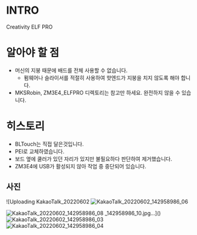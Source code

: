 # INTRO
Creativity ELF PRO

# 알아야 할 점
- 머신의 지붕 때문에 배드를 전체 사용할 수 없습니다.
  - 펌웨어나 슬라이서를 적절히 사용하여 핫엔드가 지붕을 치지 않도록 해야 합니다.
- MKSRobin, ZM3E4_ELFPRO 디렉토리는 참고만 하세요. 완전하지 않을 수 있습니다.

# 히스토리
- BLTouch는 직접 달은것입니다.
- PEI로 교체하였습니다.
- 보드 옆에 쿨러가 있던 자리가 있지만 불필요하다 판단하여 제거했습니다.
- ZM3E4에 USB가 활성되지 않아 작업 중 중단되어 있습니다.

## 사진
![Uploading KakaoTalk_20220602
![KakaoTalk_20220602_142958986_06](https://user-images.githubusercontent.com/1593115/171559696-34bc3407-4259-4188-9712-f2db528e28fb.jpg)

![KakaoTalk_20220602_142958986_08](https://user-images.githubusercontent.com/1593115/171559681-906f75f0-b1ba-422a-be31-e0ff97aa95e9.jpg)
_142958986_10.jpg…]()
![KakaoTalk_20220602_142958986_03](https://user-images.githubusercontent.com/1593115/171559720-c8f3f366-8709-4420-a12c-c3646e2194af.jpg)
![KakaoTalk_20220602_142958986_04](https://user-images.githubusercontent.com/1593115/171559734-d672b3c5-55a4-4c2f-a01d-61ff5177a4ac.jpg)

